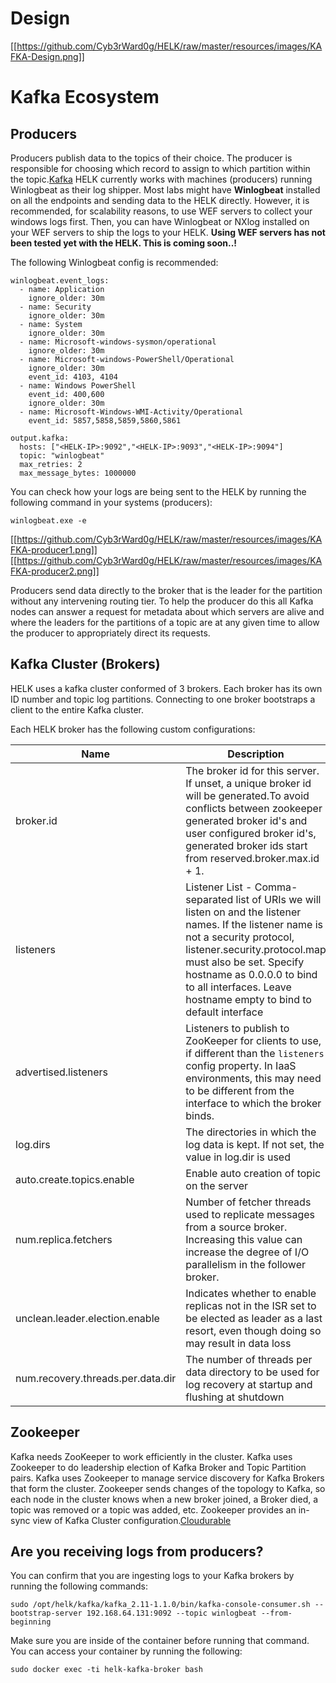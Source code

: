 # Design
[[https://github.com/Cyb3rWard0g/HELK/raw/master/resources/images/KAFKA-Design.png]]

# Kafka Ecosystem
## Producers
Producers publish data to the topics of their choice. The producer is responsible for choosing which record to assign to which partition within the topic.[Kafka](http://kafka.apache.org/documentation.html#producerapi) HELK currently works with machines (producers) running Winlogbeat as their log shipper. Most labs might have **Winlogbeat** installed on all the endpoints and sending data to the HELK directly. However, it is recommended, for scalability reasons, to use WEF servers to collect your windows logs first. Then, you can have Winlogbeat or NXlog installed on your WEF servers to ship the logs to your HELK. **Using WEF servers has not been tested yet with the HELK. This is coming soon..!**

The following Winlogbeat config is recommended:
```
winlogbeat.event_logs:
  - name: Application
    ignore_older: 30m
  - name: Security
    ignore_older: 30m
  - name: System
    ignore_older: 30m
  - name: Microsoft-windows-sysmon/operational
    ignore_older: 30m
  - name: Microsoft-windows-PowerShell/Operational
    ignore_older: 30m
    event_id: 4103, 4104
  - name: Windows PowerShell
    event_id: 400,600
    ignore_older: 30m
  - name: Microsoft-Windows-WMI-Activity/Operational
    event_id: 5857,5858,5859,5860,5861

output.kafka:
  hosts: ["<HELK-IP>:9092","<HELK-IP>:9093","<HELK-IP>:9094"]
  topic: "winlogbeat"
  max_retries: 2
  max_message_bytes: 1000000
```
You can check how your logs are being sent to the HELK by running the following command in your systems (producers):
```
winlogbeat.exe -e
```
[[https://github.com/Cyb3rWard0g/HELK/raw/master/resources/images/KAFKA-producer1.png]]
[[https://github.com/Cyb3rWard0g/HELK/raw/master/resources/images/KAFKA-producer2.png]]

Producers send data directly to the broker that is the leader for the partition without any intervening routing tier. To help the producer do this all Kafka nodes can answer a request for metadata about which servers are alive and where the leaders for the partitions of a topic are at any given time to allow the producer to appropriately direct its requests.

## Kafka Cluster (Brokers)
HELK uses a kafka cluster conformed of 3 brokers. Each broker has its own ID number and topic log partitions. Connecting to one broker bootstraps a client to the entire Kafka cluster.

Each HELK broker has the following custom configurations:

| Name | Description | Type | Value |
|--------|---------|-------|-------|
| broker.id | The broker id for this server. If unset, a unique broker id will be generated.To avoid conflicts between zookeeper generated broker id's and user configured broker id's, generated broker ids start from reserved.broker.max.id + 1. | int | 0,1,2 |
| listeners | Listener List - Comma-separated list of URIs we will listen on and the listener names. If the listener name is not a security protocol, listener.security.protocol.map must also be set. Specify hostname as 0.0.0.0 to bind to all interfaces. Leave hostname empty to bind to default interface | string | PLAINTEXT://:9092 PLAINTEXT://:9093 PLAINTEXT://:9094 |
| advertised.listeners | Listeners to publish to ZooKeeper for clients to use, if different than the `listeners` config property. In IaaS environments, this may need to be different from the interface to which the broker binds. | string | PLAINTEXT://HELKIP:9092 PLAINTEXT://HELKIP:9093 PLAINTEXT://HELKIP:9094 |
| log.dirs | The directories in which the log data is kept. If not set, the value in log.dir is used | string | /tmp/kafka-logs /tmp/kafka-logs-1 /tmp/kafka-logs-2|
| auto.create.topics.enable | Enable auto creation of topic on the server | boolean | false |
| num.replica.fetchers | Number of fetcher threads used to replicate messages from a source broker. Increasing this value can increase the degree of I/O parallelism in the follower broker. | int | 2 |
| unclean.leader.election.enable | Indicates whether to enable replicas not in the ISR set to be elected as leader as a last resort, even though doing so may result in data loss | boolean | true |
| num.recovery.threads.per.data.dir | The number of threads per data directory to be used for log recovery at startup and flushing at shutdown | int | 1 |

## Zookeeper
Kafka needs ZooKeeper to work efficiently in the cluster. Kafka uses Zookeeper to do leadership election of Kafka Broker and Topic Partition pairs. Kafka uses Zookeeper to manage service discovery for Kafka Brokers that form the cluster. Zookeeper sends changes of the topology to Kafka, so each node in the cluster knows when a new broker joined, a Broker died, a topic was removed or a topic was added, etc. Zookeeper provides an in-sync view of Kafka Cluster configuration.[Cloudurable](http://cloudurable.com/blog/kafka-architecture/index.html)

## Are you receiving logs from producers?
You can confirm that you are ingesting logs to your Kafka brokers by running the following commands:
```
sudo /opt/helk/kafka/kafka_2.11-1.1.0/bin/kafka-console-consumer.sh --bootstrap-server 192.168.64.131:9092 --topic winlogbeat --from-beginning
```
Make sure you are inside of the container before running that command. You can access your container by running the following:
```
sudo docker exec -ti helk-kafka-broker bash
```